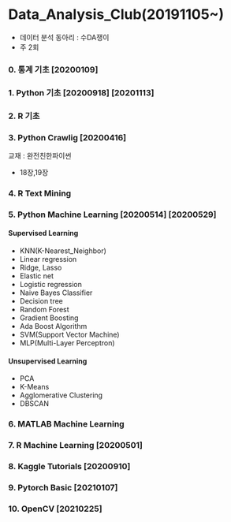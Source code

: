 # Data_Analysis_Club(20191105~)

- 데이터 분석 동아리 : 수DA쟁이
- 주 2회

### 0. 통계 기초 [20200109]

### 1. Python 기초 [20200918] [20201113]

### 2. R 기초

### 3. Python Crawlig [20200416]
교재 : 완전친한파이썬<br>
- 18장,19장

### 4. R Text Mining

### 5. Python Machine Learning [20200514] [20200529]
#### Supervised Learning
- KNN(K-Nearest_Neighbor)
- Linear regression
- Ridge, Lasso
- Elastic net
- Logistic regression
- Naive Bayes Classifier
- Decision tree
- Random Forest
- Gradient Boosting
- Ada Boost Algorithm
- SVM(Support Vector Machine)
- MLP(Multi-Layer Perceptron)
#### Unsupervised Learning
- PCA
- K-Means
- Agglomerative Clustering
- DBSCAN

### 6. MATLAB Machine Learning

### 7. R Machine Learning [20200501]


### 8. Kaggle Tutorials [20200910]

### 9. Pytorch Basic [20210107]

### 10. OpenCV [20210225]


